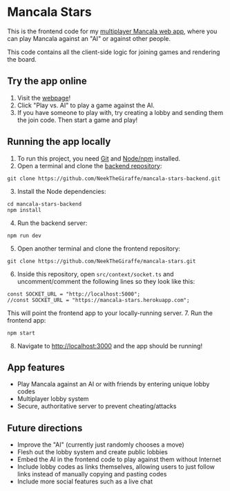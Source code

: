 # Mancala Stars

This is the frontend code for my [multiplayer Mancala web app](https://neekthegiraffe.github.io/mancala-stars/), where you can play Mancala against an "AI" or against other people.

This code contains all the client-side logic for joining games and rendering the board.

## Try the app online

1. Visit the [webpage](https://neekthegiraffe.github.io/mancala-stars/)!
2. Click "Play vs. AI" to play a game against the AI.
3. If you have someone to play with, try creating a lobby and sending them the join code. Then start a game and play!

## Running the app locally

1. To run this project, you need [Git](https://git-scm.com/downloads) and [Node/npm](https://nodejs.org/en/download/) installed.
2. Open a terminal and clone the [backend repository](https://github.com/NeekTheGiraffe/mancala-stars-backend):
```
git clone https://github.com/NeekTheGiraffe/mancala-stars-backend.git
```
3. Install the Node dependencies:
```
cd mancala-stars-backend
npm install
```
4. Run the backend server:
```
npm run dev
```
5. Open another terminal and clone the frontend repository:
```
git clone https://github.com/NeekTheGiraffe/mancala-stars.git
```
6. Inside this repository, open `src/context/socket.ts` and uncomment/comment the following lines so they look like this:
```
const SOCKET_URL = "http://localhost:5000";
//const SOCKET_URL = "https://mancala-stars.herokuapp.com";
```
This will point the frontend app to your locally-running server.
7. Run the frontend app:
```
npm start
```
8. Navigate to [http://localhost:3000](http://localhost:3000) and the app should be running!

## App features

* Play Mancala against an AI or with friends by entering unique lobby codes
* Multiplayer lobby system
* Secure, authoritative server to prevent cheating/attacks

## Future directions

* Improve the "AI" (currently just randomly chooses a move)
* Flesh out the lobby system and create public lobbies
* Embed the AI in the frontend code to play against them without Internet
* Include lobby codes as links themselves, allowing users to just follow links instead of manually copying and pasting codes
* Include more social features such as a live chat